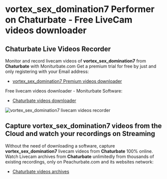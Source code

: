 # vortex_sex_domination7 Performer on Chaturbate - Free LiveCam videos downloader

## Chaturbate Live Videos Recorder

Monitor and record livecam videos of **vortex_sex_domination7** from **Chaturbate** with Moniturbate.com
Get a premium trial for free by just and only registering with your Email address:
* [vortex_sex_domination7 Premium videos downloader](https://moniturbate.com/request-demo-licence-key.html)

Free livecam videos downloader - Moniturbate Software:
* [Chaturbate videos downloader](https://moniturbate.com/moniturbate-download-software.html)

![vortex_sex_domination7 livecam videos recorder](https://peachurnet.com/templates/moniturbate-software.png)


## Capture vortex_sex_domination7 videos from the Cloud and watch your recordings on Streaming

Without the need of downloading a software, capture **vortex_sex_domination7** livecam videos from **Chaturbate** 100% online.
Watch Livecam archives from **Chaturbate** unlimitedly from thousands of existing recordings, only on Peachurbate.com and its websites network:
* [Chaturbate videos archives](https://peachurnet.com/)